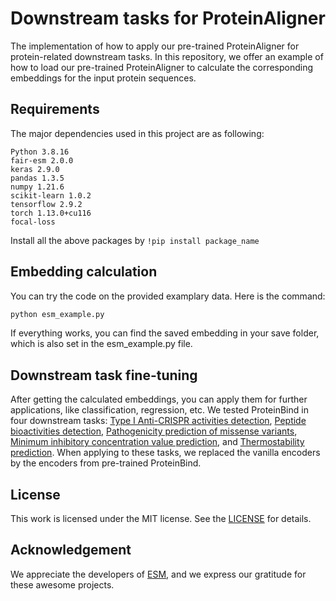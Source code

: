 # Downstream tasks for ProteinAligner
The implementation of how to apply our pre-trained ProteinAligner for protein-related downstream tasks. In this repository, we offer an example of how to load our pre-trained ProteinAligner to calculate the corresponding embeddings for the input protein sequences.

## Requirements
The major dependencies used in this project are as following:
```
Python 3.8.16
fair-esm 2.0.0
keras 2.9.0
pandas 1.3.5
numpy 1.21.6
scikit-learn 1.0.2
tensorflow 2.9.2
torch 1.13.0+cu116
focal-loss
```
Install all the above packages by ```!pip install package_name```

## Embedding calculation
You can try the code on the provided examplary data. Here is the command: 
```bash
python esm_example.py
```
If everything works, you can find the saved embedding in your save folder, which is also set in the esm_example.py file.

## Downstream task fine-tuning
After getting the calculated embeddings, you can apply them for further applications, like classification, regression, etc. We tested ProteinBind in four downstream tasks: [Type I Anti-CRISPR activities detection](https://github.com/USask-BINFO/AcrTransAct), [Peptide bioactivities detection](https://github.com/dzjxzyd/UniDL4BioPep), [Pathogenicity prediction of missense variants](https://github.com/wlin16/VariPred), [Minimum inhibitory concentration value prediction](https://github.com/amirpandi/Deep_AMP), and [Thermostability prediction](https://github.com/VITA-Group/SMC-Bench). When applying to these tasks, we replaced the vanilla encoders by the encoders from pre-trained ProteinBind.

## License
This work is licensed under the MIT license. See the [LICENSE](LICENSE) for details.


## Acknowledgement
We appreciate the developers of [ESM](https://github.com/facebookresearch/esm), and we express our gratitude for these awesome projects.
